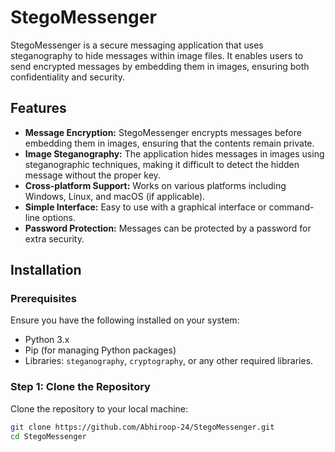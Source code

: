 # StegoMessenger

StegoMessenger is a secure messaging application that uses steganography to hide messages within image files. It enables users to send encrypted messages by embedding them in images, ensuring both confidentiality and security. 

## Features

- **Message Encryption:** StegoMessenger encrypts messages before embedding them in images, ensuring that the contents remain private.
- **Image Steganography:** The application hides messages in images using steganographic techniques, making it difficult to detect the hidden message without the proper key.
- **Cross-platform Support:** Works on various platforms including Windows, Linux, and macOS (if applicable).
- **Simple Interface:** Easy to use with a graphical interface or command-line options.
- **Password Protection:** Messages can be protected by a password for extra security.

## Installation

### Prerequisites

Ensure you have the following installed on your system:

- Python 3.x
- Pip (for managing Python packages)
- Libraries: `steganography`, `cryptography`, or any other required libraries.

### Step 1: Clone the Repository

Clone the repository to your local machine:

```bash
git clone https://github.com/Abhiroop-24/StegoMessenger.git
cd StegoMessenger
